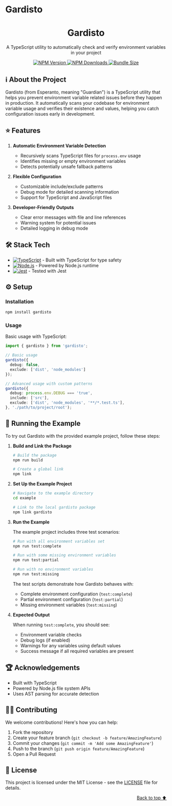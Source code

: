 # Gardisto

<div align="center">

<h1>Gardisto</h1>
<p>A TypeScript utility to automatically check and verify environment variables in your project</p>

<p align="center">
    <a href="https://www.npmjs.com/package/gardisto">
        <img alt="NPM Version" src="https://img.shields.io/npm/v/gardisto.svg?style=for-the-badge&logo=npm&color=0470FF&logoColor=white">
    </a>
    <a href="https://www.npmjs.com/package/gardisto">
        <img alt="NPM Downloads" src="https://img.shields.io/npm/dt/gardisto?style=for-the-badge&color=67ACF3">
    </a>
    <a href="https://www.npmjs.com/package/gardisto">
        <img alt="Bundle Size" src="https://img.shields.io/bundlephobia/minzip/gardisto?style=for-the-badge&color=F9DBBC">
    </a>
</p>

</div>

## ℹ️ About the Project

Gardisto (from Esperanto, meaning "Guardian") is a TypeScript utility that helps you prevent environment variable related issues before they happen in production. It automatically scans your codebase for environment variable usage and verifies their existence and values, helping you catch configuration issues early in development.

## ⭐️ Features

1. **Automatic Environment Variable Detection**
   - Recursively scans TypeScript files for `process.env` usage
   - Identifies missing or empty environment variables
   - Detects potentially unsafe fallback patterns

2. **Flexible Configuration**
   - Customizable include/exclude patterns
   - Debug mode for detailed scanning information
   - Support for TypeScript and JavaScript files

3. **Developer-Friendly Outputs**
   - Clear error messages with file and line references
   - Warning system for potential issues
   - Detailed logging in debug mode

## 🛠 Stack Tech

- [![TypeScript][TypeScript-badge]][TypeScript-url] - Built with TypeScript for type safety
- [![Node.js][Node.js-badge]][Node.js-url] - Powered by Node.js runtime
- [![Jest][Jest-badge]][Jest-url] - Tested with Jest

[TypeScript-badge]: https://img.shields.io/badge/TypeScript-3178C6?style=for-the-badge&logo=typescript&logoColor=white
[TypeScript-url]: https://www.typescriptlang.org/
[Node.js-badge]: https://img.shields.io/badge/Node.js-339933?style=for-the-badge&logo=node.js&logoColor=white
[Node.js-url]: https://nodejs.org/
[Jest-badge]: https://img.shields.io/badge/Jest-C21325?style=for-the-badge&logo=jest&logoColor=white
[Jest-url]: https://jestjs.io/

## ⚙️ Setup

### Installation

```bash
npm install gardisto
```

### Usage

Basic usage with TypeScript:

```typescript
import { gardisto } from 'gardisto';

// Basic usage
gardisto({
  debug: false,
  exclude: ['dist', 'node_modules']
});

// Advanced usage with custom patterns
gardisto({
  debug: process.env.DEBUG === 'true',
  include: ['src'],
  exclude: ['dist', 'node_modules', '**/*.test.ts'],
}, './path/to/project/root');
```

## 🚀 Running the Example

To try out Gardisto with the provided example project, follow these steps:

1. **Build and Link the Package**
   ```bash
   # Build the package
   npm run build

   # Create a global link
   npm link
   ```

2. **Set Up the Example Project**
   ```bash
   # Navigate to the example directory
   cd example

   # Link to the local gardisto package
   npm link gardisto
   ```

3. **Run the Example**
   
   The example project includes three test scenarios:

   ```bash
   # Run with all environment variables set
   npm run test:complete

   # Run with some missing environment variables
   npm run test:partial

   # Run with no environment variables
   npm run test:missing
   ```

   The test scripts demonstrate how Gardisto behaves with:
   - Complete environment configuration (`test:complete`)
   - Partial environment configuration (`test:partial`)
   - Missing environment variables (`test:missing`)

4. **Expected Output**
   
   When running `test:complete`, you should see:
   - Environment variable checks
   - Debug logs (if enabled)
   - Warnings for any variables using default values
   - Success message if all required variables are present

## 🏆 Acknowledgements

- Built with TypeScript
- Powered by Node.js file system APIs
- Uses AST parsing for accurate detection

## 👏🏻 Contributing

We welcome contributions! Here's how you can help:

1. Fork the repository
2. Create your feature branch (`git checkout -b feature/AmazingFeature`)
3. Commit your changes (`git commit -m 'Add some AmazingFeature'`)
4. Push to the branch (`git push origin feature/AmazingFeature`)
5. Open a Pull Request

## 📖 License

This project is licensed under the MIT License - see the [LICENSE](LICENSE) file for details.

<p align="right"><a href="#readme-top">Back to top ⬆️</a></p>
